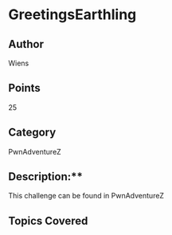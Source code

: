 # GreetingsEarthling

## Author
Wiens
## Points
25
## Category
PwnAdventureZ
## Description:**
This challenge can be found in PwnAdventureZ
## Topics Covered


